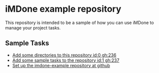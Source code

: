 iMDone example repository
====
This repository is intended to be a sample of how you can use iMDone to manage your project tasks.

Sample Tasks
----
- [Add some directories to this repository id:0 gh:236](#TODO:0)
- [Add some sample tasks to the repository id:1 gh:237](#TODO:30)
- [Set up the imdone-example repository at github](#DONE:0)

